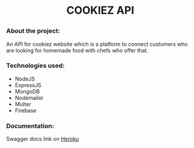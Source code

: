 
# <p align="center">COOKIEZ API</p> 

### About the project:
An API for cookiez website which is a platform to connect customers who are looking for homemade food with chefs who offer that.

### Technologies used:
- NodeJS
- ExpressJS
- MongoDB
- Nodemailer
- Multer
- Firebase

### Documentation:

Swagger docs link on [Heroku](https://cookiez-app.herokuapp.com/api-docs/)



